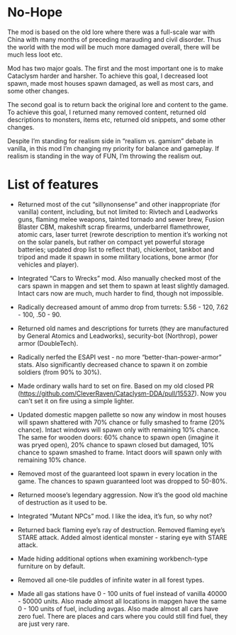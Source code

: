 # No-Hope

The mod is based on the old lore where there was a full-scale war with China with many months of preceding marauding and civil disorder. Thus the world with the mod will be much more damaged overall, there will be much less loot etc.

Mod has two major goals. The first and the most important one is to make Cataclysm harder and harsher. To achieve this goal, I decreased loot spawn, made most houses spawn damaged, as well as most cars, and some other changes.

The second goal is to return back the original lore and content to the game. To achieve this goal, I returned many removed content, returned old descriptions to monsters, items etc, returned old snippets, and some other changes.

Despite I’m standing for realism side in “realism vs. gamism” debate in vanilla, in this mod I’m changing my priority for balance and gameplay. If realism is standing in the way of FUN, I’m throwing the realism out.

# List of features
- Returned most of the cut “sillynonsense” and other inappropriate (for vanilla) content, including, but not limited to: Rivtech and Leadworks guns, flaming melee weapons, tainted tornado and sewer brew, Fusion Blaster CBM, makeshift scrap firearms, underbarrel flamethrower, atomic cars, laser turret (rewrote description to mention it’s working not on the solar panels, but rather on compact yet powerful storage batteries; updated drop list to reflect that), chickenbot, tankbot and tripod and made it spawn in some military locations, bone armor (for vehicles and player).

- Integrated “Cars to Wrecks” mod. Also manually checked most of the cars spawn in mapgen and set them to spawn at least slightly damaged. Intact cars now are much, much harder to find, though not impossible.

- Radically decreased amount of ammo drop from turrets: 5.56 - 120, 7.62 - 100, .50 - 90.

- Returned old names and descriptions for turrets (they are manufactured by General Atomics and Leadworks), security-bot (Northrop), power armor (DoubleTech).

- Radically nerfed the ESAPI vest - no more “better-than-power-armor” stats. Also significantly decreased chance to spawn it on zombie soldiers (from 90% to 30%).

- Made ordinary walls hard to set on fire. Based on my old closed PR (https://github.com/CleverRaven/Cataclysm-DDA/pull/15537). Now you can’t set it on fire using a simple lighter.

- Updated domestic mapgen pallette so now any window in most houses will spawn shattered with 70% chance or fully smashed to frame (20% chance). Intact windows will spawn only with remaining 10% chance. The same for wooden doors: 60% chance to spawn open (imagine it was pryed open), 20% chance to spawn closed but damaged, 10% chance to spawn smashed to frame. Intact doors will spawn only with remaining 10% chance.

- Removed most of the guaranteed loot spawn in every location in the game. The chances to spawn guaranteed loot was dropped to 50-80%.

- Returned moose’s legendary aggression. Now it’s the good old machine of destruction as it used to be.

- Integrated “Mutant NPCs” mod. I like the idea, it’s fun, so why not?

- Returned back flaming eye’s ray of destruction. Removed flaming eye’s STARE attack. Added almost identical monster - staring eye with STARE attack.

- Made hiding additional options when examining workbench-type furniture on by default.

- Removed all one-tile puddles of infinite water in all forest types.

- Made all gas stations have 0 - 100 units of fuel instead of vanilla 40000 - 50000 units. Also made almost all locations in mapgen have the same 0 - 100 units of fuel, including avgas. Also made almost all cars have zero fuel. There are places and cars where you could still find fuel, they are just very rare.
